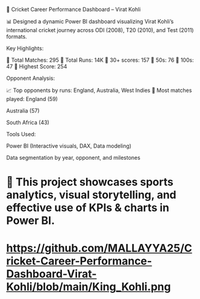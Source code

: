 🏏 Cricket Career Performance Dashboard – Virat Kohli

📊 Designed a dynamic Power BI dashboard visualizing Virat Kohli’s international cricket journey across ODI (2008), T20 (2010), and Test (2011) formats.

Key Highlights:

🔹 Total Matches: 295
🔹 Total Runs: 14K
🔹 30+ scores: 157
🔹 50s: 76
🔹 100s: 47
🔹 Highest Score: 254

Opponent Analysis:

📈 Top opponents by runs: England, Australia, West Indies
🥇 Most matches played:
England (59)

Australia (57)

South Africa (43)

Tools Used:

Power BI (Interactive visuals, DAX, Data modeling)

Data segmentation by year, opponent, and milestones

📌 This project showcases sports analytics, visual storytelling, and effective use of KPIs & charts in Power BI.
======================================================================================================
https://github.com/MALLAYYA25/Cricket-Career-Performance-Dashboard-Virat-Kohli/blob/main/King_Kohli.png
=======================================================================================================
